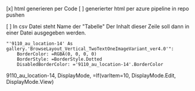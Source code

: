 [x] html generieren per Code
[ ] generierter html per azure pipeline in repo pushen 

[ ] In csv Datei steht Name der "Tabelle"
Der Inhalt dieser Zeile soll dann in einer Datei ausgegeben werden. 

    "'9110_au_location-14' As gallery.'BrowseLayout_Vertical_TwoTextOneImageVariant_ver4.0'":
        BorderColor: =RGBA(0, 0, 0, 0)
        BorderStyle: =BorderStyle.Dotted
        DisabledBorderColor: ='9110_au_location-14'.BorderColor


9110_au_location-14, DisplayMode, =If(varItem=10, DisplayMode.Edit, DisplayMode.View)